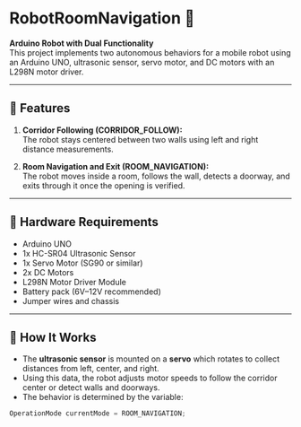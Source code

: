 # RobotRoomNavigation 🤖

**Arduino Robot with Dual Functionality**  
This project implements two autonomous behaviors for a mobile robot using an Arduino UNO, ultrasonic sensor, servo motor, and DC motors with an L298N motor driver.

---

## 🚀 Features

1. **Corridor Following (CORRIDOR_FOLLOW):**  
   The robot stays centered between two walls using left and right distance measurements.

2. **Room Navigation and Exit (ROOM_NAVIGATION):**  
   The robot moves inside a room, follows the wall, detects a doorway, and exits through it once the opening is verified.

---

## 🔧 Hardware Requirements

- Arduino UNO  
- 1x HC-SR04 Ultrasonic Sensor  
- 1x Servo Motor (SG90 or similar)  
- 2x DC Motors  
- L298N Motor Driver Module  
- Battery pack (6V–12V recommended)  
- Jumper wires and chassis

---

## 🧠 How It Works

- The **ultrasonic sensor** is mounted on a **servo** which rotates to collect distances from left, center, and right.
- Using this data, the robot adjusts motor speeds to follow the corridor center or detect walls and doorways.
- The behavior is determined by the variable:

```cpp
OperationMode currentMode = ROOM_NAVIGATION;
